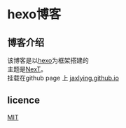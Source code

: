 # hexo博客

## 博客介绍
该博客是以[hexo](https://hexo.io)为框架搭建的   
主题是[NexT](http://theme-next.iissnan.com/)。   
挂载在github page 上 [jaxlying.github.io](http://jaxlying.github.io)    
## licence
[MIT](/LICENCE.md)
